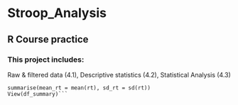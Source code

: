 # Stroop_Analysis
## R Course practice
### This project includes:
Raw & filtered data (4.1), Descriptive statistics (4.2), Statistical Analysis (4.3)
```df_summary <- df |> group_by(task, congruency) |>
summarise(mean_rt = mean(rt), sd_rt = sd(rt)) 
View(df_summary)```
